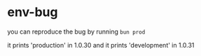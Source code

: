 # env-bug
you can reproduce the bug by running `bun prod`

it prints 'production' in 1.0.30
and it prints 'development' in 1.0.31

